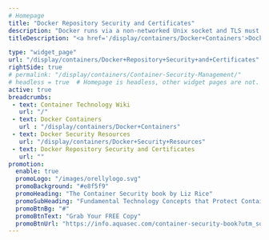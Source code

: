```yaml
---
# Homepage
title: "Docker Repository Security and Certificates"
description: "Docker runs via a non-networked Unix socket and TLS must be enabled in order to have the Docker client and the daemon communicate securely over HTTPS. This page gathers resources about how to ensure the traffic between the Docker registry and the Docker daemon is encrypted and a properly authenticated using certificate-based client-server authentication."
titleDescription: "<a href='/display/containers/Docker+Containers'>Docker</a> runs via a non-networked Unix socket and TLS must be enabled in order to have the Docker client and the daemon communicate securely over HTTPS. This page gathers resources about how to ensure the traffic between the <a href='/display/containers/Docker+Registries+101'>Docker registry</a> and the Docker daemon is encrypted and a properly authenticated using certificate-based client-server authentication." 

type: "widget_page"
url: "/display/containers/Docker+Repository+Security+and+Certificates" 
rightSide: true 
# permalink: "/display/containers/Container-Security-Management/"
# headless = true  # Homepage is headless, other widget pages are not.
active: true
breadcrumbs:
 - text: Container Technology Wiki
   url: "/"
 - text: Docker Containers
   url : "/display/containers/Docker+Containers"
 - text: Docker Security Resources
   url: "/display/containers/Docker+Security+Resources"
 - text: Docker Repository Security and Certificates
   url: ""
promotion:
  enable: true
  promoLogo: "/images/orellylogo.svg"
  promoBackground: "#e8f5f9"
  promoHeading: "The Container Security book by Liz Rice"
  promoSubHeading: "Fundamental Technology Concepts that Protect Containerized Applications"
  promoBtnBg: "#"
  promoBtnText: "Grab Your FREE Copy"
  promoBtnUrl: "https://info.aquasec.com/container-security-book?utm_source=wiki"
---
```



